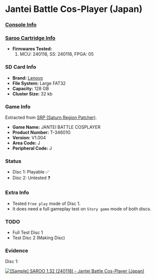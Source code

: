 # Jantei Battle Cos-Player (Japan)

### [Console Info](../../../../Info/Consoles/VA13/README.md)

### [Saroo Cartridge Info](../../../../Info/Cartridges/RetroGameParadiseStore/1.32F/README.md)

- <b>Firmwares Tested:</b>
  1. MCU: 240118, SS: 240118, FPGA: 05

### SD Card Info

- <b>Brand:</b> [Lenovo](https://s.click.aliexpress.com/e/_DBowUFx)
- <b>File System:</b> Large FAT32
- <b>Capacity:</b> 128 GB
- <b>Cluster Size:</b> 32 kb

### Game Info

Extracted from [SRP (Saturn Region Patcher)](https://segaxtreme.net/resources/saturn-region-patcher.81/download).

- <b>Game Name:</b> JANTEI BATTLE COSPLAYER
- <b>Product Number:</b> T-34601G
- <b>Version:</b> V1.004
- <b>Area Code:</b> J
- <b>Peripheral Code:</b> J

### Status

- Disc 1: Playable :white_check_mark:
- Disc 2: Untested :question:

### Extra Info

- Tested `Free play` mode of Disc 1.
- It does need a full gameplay test on `Story game` mode of both discs.

### TODO

- Full Test Disc 1
- Test Disc 2 (Making Disc)

### Evidence

Disc 1:

[![[Sample] SAROO 1.32 (240118) - Jantei Battle Cos-Player (Japan)](https://img.youtube.com/vi/yiBD0m6xWVA/0.jpg)](https://www.youtube.com/watch?v=yiBD0m6xWVA)
